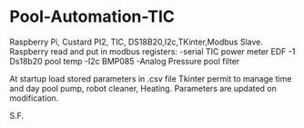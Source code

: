 # Pool-Automation-TIC
Raspberry Pi, Custard PI2, TIC, DS18B20,I2c,TKinter,Modbus Slave.
Raspberry read and put in modbus registers:
 -serial TIC power meter EDF
 -1 Ds18b20 pool temp
 -I2c BMP085
 -Analog Pressure pool filter
 
At startup load stored parameters in .csv file
Tkinter permit to manage time and day pool pump, robot cleaner, Heating.
Parameters are updated on modification.

S.F.
